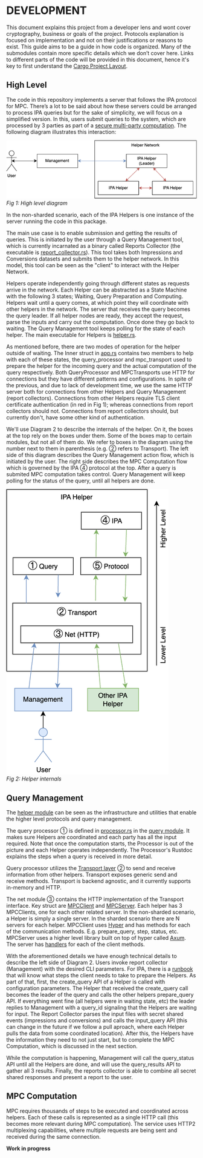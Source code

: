 # DEVELOPMENT

This document explains this project from a developer lens and wont cover cryptography, business or goals of the project. Protocols explanation is focused on implementation and not on their justifications or reasons to exist. This guide aims to be a guide in how code is organized. Many of the submodules contain more specific details which we don’t cover here.
Links to different parts of the code will be provided in this document, hence it's key to first understand the [Cargo Project Layout](https://doc.rust-lang.org/cargo/guide/project-layout.html).

## High Level

The code in this repository implements a server that follows the IPA protocol for MPC. There’s a lot to be said about how these servers could be arranged to process IPA queries but for the sake of simplicity, we will focus on a simplified version. In this, users submit queries to the system, which are processed by 3 parties as part of a [secure multi-party computation](https://en.wikipedia.org/wiki/Secure_multi-party_computation). The following diagram illustrates this interaction:

![Fig 1: High level diagram](ipa-core/images/high_level.drawio.png)<br/>
*Fig 1: High level diagram*

In the non-sharded scenario, each of the IPA Helpers is one instance of the server running the code in this package.

The main use case is to enable submission and getting the results of queries. This is initiated by the user through a Query Management tool, which is currently incarnated as a binary called Reports Collector (the executable is [report_collector.rs](https://github.com/cberkhoff/ipa/blob/c0d3b61efd710f114d436656d944a4d91aecfda2/ipa-core/src/bin/report_collector.rs)). This tool takes both Impressions and Conversions datasets and submits them to the helper network. In this model, this tool can be seen as the "client" to interact with the Helper Network.

Helpers operate independently going through different states as requests arrive in the network. Each Helper can be abstracted as a State Machine with the following 3 states; Waiting, Query Preparation and Computing. Helpers wait until a query comes, at which point they will coordinate with other helpers in the network. The server that receives the query becomes the query leader. If all helper nodes are ready, they accept the request, parse the inputs and carry out the computation. Once done they go back to waiting. The Query Management tool keeps polling for the state of each helper. The main executable for Helpers is [helper.rs](https://github.com/cberkhoff/ipa/blob/c0d3b61efd710f114d436656d944a4d91aecfda2/ipa-core/src/bin/helper.rs).

As mentioned before, there are two modes of operation for the helper outside of waiting. The Inner struct in [app.rs](https://github.com/cberkhoff/ipa/blob/c0d3b61efd710f114d436656d944a4d91aecfda2/ipa-core/src/app.rs) contains two members to help with each of these states, the query_processor and mpc_transport used to prepare the helper for the incoming query and the actual computation of the query respectively. Both QueryProcessor and MPCTransports use HTTP for connections but they have different patterns and configurations. In spite of the previous, and due to lack of development time, we use the same HTTP server both for connections from other Helpers and Query Management (report collectors). Connections from other Helpers require TLS client certificate authentication (in red in Fig 1); whereas connections from report collectors should not. Connections from report collectors should, but currently don't, have some other kind of authentication.

We'll use Diagram 2 to describe the internals of the helper. On it, the boxes at the top rely on the boxes under them. Some of the boxes map to certain modules, but not all of them do. We refer to boxes in the diagram using the number next to them in parenthesis (e.g. ② refers to Transport). The left side of this diagram describes the Query Management action flow, which is initiated by the user. The right side describes the MPC Computation flow which is governed by the IPA ④ protocol at the top. After a query is submited MPC computation takes control. Query Management will keep polling for the status of the query, until all helpers are done.

![Fig 2: Helper internals](ipa-core/images/helper.drawio.png)<br/>
*Fig 2: Helper internals*

## Query Management

The [helper module](https://github.com/cberkhoff/ipa/tree/c0d3b61efd710f114d436656d944a4d91aecfda2/ipa-core/src/helpers) can be seen as the infrastructure and utilities that enable the higher level protocols and query management.

The query processor ① is defined in [processor.rs](https://github.com/cberkhoff/ipa/blob/c0d3b61efd710f114d436656d944a4d91aecfda2/ipa-core/src/query/processor.rs) in the [query module](https://github.com/cberkhoff/ipa/blob/c0d3b61efd710f114d436656d944a4d91aecfda2/ipa-core/src/query/mod.rs). It makes sure Helpers are coordinated and each party has all the input required. Note that once the computation starts, the Processor is out of the picture and each Helper operates independently. The Processor's Rustdoc explains the steps when a query is received in more detail.

Query processor utilizes the [Transport layer](https://github.com/cberkhoff/ipa/tree/c0d3b61efd710f114d436656d944a4d91aecfda2/ipa-core/src/helpers/transport) ② to send and receive information from other helpers. Transport exposes generic send and receive methods. Transport is backend agnostic, and it currently supports in-memory and HTTP. 

The net module ③ contains the HTTP implementation of the Transport interface. Key struct are [MPCClient](https://github.com/cberkhoff/ipa/blob/c0d3b61efd710f114d436656d944a4d91aecfda2/ipa-core/src/net/client/mod.rs) and [MPCServer](https://github.com/cberkhoff/ipa/blob/c0d3b61efd710f114d436656d944a4d91aecfda2/ipa-core/src/net/server/mod.rs). Each helper has 3 MPCClients, one for each other related server. In the non-sharded scenario, a Helper is simply a single server. In the sharded scenario there are N servers for each helper. MPCClient uses [Hyper](https://hyper.rs/) and has methods for each of the communication methods. E.g. prepare_query, step, status, etc. MPCServer uses a higher level library built on top of hyper called [Axum](https://github.com/tokio-rs/axum). The server has [handlers](https://github.com/cberkhoff/ipa/tree/c0d3b61efd710f114d436656d944a4d91aecfda2/ipa-core/src/net/server/handlers) for each of the client methods.

With the aforementioned details we have enough technical details to describe the left side of Diagram 2. Users invoke report collector (Management) with the desired CLI parameters. For IPA, there is a [runbook](https://github.com/cberkhoff/ipa/blob/c0d3b61efd710f114d436656d944a4d91aecfda2/ipa-core/src/cli/playbook/ipa.rs) that will know what steps the client needs to take to prepare the Helpers. As part of that, first, the create_query API of a Helper is called with configuration parameters. The Helper that received the create_query call becomes the leader of the query and calls the other helpers prepare_query API. If everything went fine (all helpers were in waiting state, etc) the leader replies to Management with a query_id signaling that the Helpers are waiting for input. The Report Collector  parses the input files with secret shared events (impressions and conversions) and calls the input_query API (this can change in the future if we follow a pull aproach, where each Helper pulls the data from some coordinated location). After this, the Helpers have the information they need to not just start, but to complete the MPC Computation, which is discussed in the next section. 

While the computation is happening, Management will call the query_status API until all the Helpers are done, and will use the query_results API to gather all 3 results. Finally, the reports collector is able to combine all secret shared responses and present a report to the user.

## MPC Computation

MPC requires thousands of steps to be executed and coordinated across helpers. Each of these calls is represented as a single HTTP call (this becomes more relevant during MPC computation). The service uses HTTP2 multiplexing capabilities, where multiple requests are being sent and received during the same connection. 

**Work in progress**